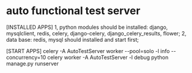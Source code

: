 # auto functional test server
[INSTALLED APPS]
1, python modules should be installed: django, mysqlclient, redis, celery, django-celery, django_celery_results, flower;
2, data base: redis, mysql should installed and start first;

[START APPS]
celery -A AutoTestServer worker --pool=solo -l info --concurrency=10
celery worker -A AutoTestServer -l debug
python manage.py runserver